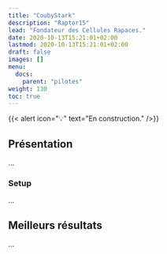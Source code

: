 ```yaml
---
title: "CoubyStark"
description: "Raptor15"
lead: "Fondateur des Cellules Rapaces."
date: 2020-10-13T15:21:01+02:00
lastmod: 2020-10-13T15:21:01+02:00
draft: false
images: []
menu:
  docs:
    parent: "pilotes"
weight: 130
toc: true
---
```


{{< alert icon="💡" text="En construction." />}}

## Présentation

...


### Setup

...


## Meilleurs résultats

...
